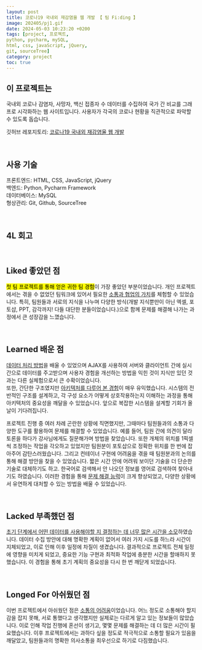 ```yaml
---
layout: post
title: 코로나19 국내외 재감염율 웹 개발 【 팀 Fi:ding 】
image: 202405/pj1.gif
date: 2024-05-03 10:23:20 +0200
tags: [project, 프로젝트, 
python, pycharm, mySQL, 
html, css, javaScript, jQuery, 
git, sourceTree]
category: project
toc: true
---
```

## 이 프로젝트는
국내외 코로나 감염자, 사망자, 백신 접종자 수 데이터를 수집하여 국가 간 비교를 그래프로 시각화하는 웹 사이트입니다. 사용자가 각국의 코로나 현황을 직관적으로 파악할 수 있도록 돕습니다. <br>

깃허브 레포지토리: [코로나19 국내외 재감염율 웹 개발](https://github.com/jieun000/FIDING-COVID19ReinfectionRate)

<br>

## 사용 기술
프론트엔드: HTML, CSS, JavaScript, jQuery <br>
백엔드: Python, Pycharm Framework <br>
데이터베이스: MySQL <br>
형상관리: Git, Github, SourceTree

<br>

## 4L 회고
<br>

## Liked 좋았던 점
<mark>첫 팀 프로젝트를 통해 얻은 귀한 팀 경험</mark>이 가장 좋았던 부분이었습니다. 개인 프로젝트에서는 겪을 수 없었던 팀워크에 있어서 필요한 <u>소통과 협업의 가치</u>를 체험할 수 있었습니다. 특히, 팀원들과 서로의 지식을 나누며 다양한 방식(개발 지식뿐만이 아닌 엑셀, 포토샵, PPT, 감각까지! 다들 대단한 분들이었습니다.)으로 함께 문제를 해결해 나가는 과정에서 큰 성장감을 느꼈습니다. 

<br>

## Learned 배운 점
<u>데이터 처리 방법</u>을 배울 수 있었으며 AJAX를 사용하여 서버와 클라이언트 간에 실시간으로 데이터를 주고받으며 사용자 경험을 개선하는 방법을 익힌 것이 지식만 있던 것과는 다른 실체험으로서 큰 수확이었습니다. <br>
또한, 간단한 구조였지만 <u>아키텍처를 다루어 본 경험</u>이 매우 유익했습니다. 시스템의 전반적인 구조를 설계하고, 각 구성 요소가 어떻게 상호작용하는지 이해하는 과정을 통해 아키텍처의 중요성을 깨달을 수 있었습니다. 앞으로 복잡한 시스템을 설계할 기회가 올 날이 기다려집니다.

프로젝트 진행 중 여러 차례 곤란한 상황에 직면했지만, 그때마다 팀원들과의 소통과 다양한 도구를 활용하여 문제를 해결할 수 있었습니다. 예를 들어, 팀원 간에 의견이 달라 토론을 하다가 강사님에게도 질문해가며 방법을 찾았습니다. 또한 개체의 위치를 1픽셀씩 조정하는 작업을 각오하고 있었지만 팀원분이 포토샵으로 정확한 위치를 한 번에 잡아주어 감탄스러웠습니다. 그리고 컨테이너 구현에 어려움을 겪을 때 팀원분과의 논의를 통해 해결 방안을 찾을 수 있었습니다. 짧은 시간 안에 어려워 보이던 기술을 더 단순한 기술로 대체하기도 하고. 한국어로 검색해서 안 나오던 정보를 영어로 검색하여 찾아내기도 하였습니다. 이러한 경험을 통해 <u>문제 해결 능력</u>이 크게 향상되었고, 다양한 상황에서 유연하게 대처할 수 있는 방법을 배울 수 있었습니다. 

<br>

## Lacked 부족했던 점
<u>초기 단계에서 어떤 데이터를 사용해야할 지 결정하는 데 너무 많은 시간을 소모</u>하였습니다. 데이터 수집 방안에 대해 명확한 계획이 없어서 여러 가지 시도를 하느라 시간이 지체되었고, 이로 인해 이후 일정에 차질이 생겼습니다. 결과적으로 프로젝트 전체 일정에 영향을 미치게 되었고, 중요한 기능 구현과 최적화 작업에 충분한 시간을 할애하지 못했습니다. 이 경험을 통해 초기 계획의 중요성을 다시 한 번 깨닫게 되었습니다.

<br>

## Longed For 아쉬웠던 점
이번 프로젝트에서 아쉬웠던 점은 <u>소통의 어려움</u>이었습니다. 어느 정도로 소통해야 할지 감을 잡지 못해, 서로 통했다고 생각했지만 실제로는 다르게 알고 있는 정보들이 많았습니다. 이로 인해 작업 진행에 혼선이 생기고, 몇몇 문제를 해결하는 데 더 많은 시간이 필요했습니다. 이후 프로젝트에서는 과하다 싶을 정도로 적극적으로 소통할 필요가 있음을 깨달았고, 팀원들과의 명확한 의사소통을 최우선으로 하기로 다짐했습니다.